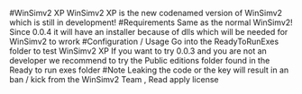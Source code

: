 #WinSimv2 XP
WinSimv2 XP is the new codenamed version of WinSimv2 which is still in development!
#Requirements
Same as the normal WinSimv2! Since 0.0.4 it will have an installer because of dlls which will be needed for WinSimv2 to wrork
#Configuration / Usage
Go into the ReadyToRunExes folder to test WinSimv2 XP
If you want to try 0.0.3 and you are not an developer we recommend to try the Public editions folder found in the Ready to run exes folder
#Note
Leaking the code or the key will result in an ban / kick from the WinSimv2 Team , Read apply license
